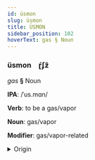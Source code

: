 ```yaml
---
id: üsmon
slug: üsmon
title: ÜSMON
sidebar_position: 102
hoverText: gas § Noun
---
```


### üsmon&emsp;<span kind="abugida">ɽ́ʄƶ̃</span>

*gas* **§** Noun

**IPA**: /ˈus.mɑn/

**Verb**: to be a gas/vapor

**Noun**: gas/vapor

**Modifier**: gas/vapor-related

<details>
    <summary>Origin</summary>
    Khmer ឧស្ម័ន ʼusman /ʔu.ˈsman/<br/>
    <em>Austro-Asiatic Language Family</em>
</details>